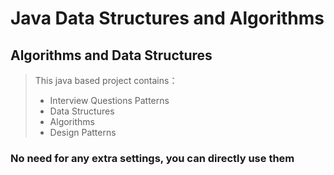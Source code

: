 # Java Data Structures and Algorithms

## Algorithms and Data Structures

> This java based project contains：
>
> * Interview Questions Patterns
> * Data Structures
> * Algorithms
> * Design Patterns

### No need for any extra settings, you can directly use them
